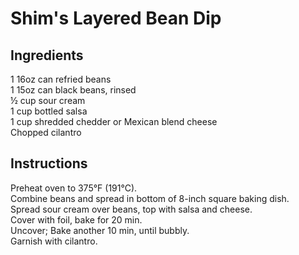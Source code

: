 # Shim's Layered Bean Dip

## Ingredients
1 16oz can refried beans  
1 15oz can black beans, rinsed  
&frac12; cup sour cream  
1 cup bottled salsa  
1 cup shredded chedder or Mexican blend cheese  
Chopped cilantro  

## Instructions
Preheat oven to 375&deg;F (191&deg;C).  
Combine beans and spread in bottom of 8-inch square baking dish.  
Spread sour cream over beans, top with salsa and cheese.  
Cover with foil, bake for 20 min.  
Uncover; Bake another 10 min, until bubbly.  
Garnish with cilantro.  
